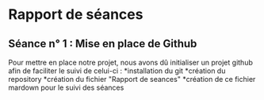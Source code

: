 Rapport de séances
==
Séance n° 1 :  Mise en place de Github
-
  
  <p> Pour mettre en place notre projet, nous avons dû initialiser un projet github afin de faciliter le suivi de celui-ci : 
*installation du git
*création du repository 
*création du fichier "Rapport de seances" 
*création de ce fichier mardown pour le suivi des séances <p>
